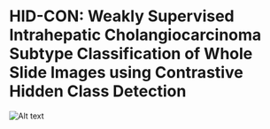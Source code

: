 # HID-CON: Weakly Supervised Intrahepatic Cholangiocarcinoma Subtype Classification of Whole Slide Images using Contrastive Hidden Class Detection
![Alt text](architecture.png)

